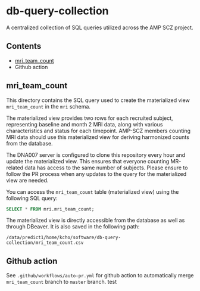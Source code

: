 # db-query-collection
A centralized collection of SQL queries utilized across the AMP SCZ project.

## Contents
- [mri_team_count](#mri_team_count)
- Github action

## mri_team_count

This directory contains the SQL query used to create the materialized view `mri_team_count` in the `mri` schema.

The materialized view provides two rows for each recruited subject, representing baseline and month 2 MRI data,
along with various characteristics and status for each timepoint. AMP-SCZ members counting MRI data should use
this materialized view for deriving harmonized counts from the database.

The DNA007 server is configured to clone this repository every hour and update the materialized view.
This ensures that everyone counting MR-related data has access to the same number of subjects.
Please ensure to follow the PR process when any updates to the query for the materialized view are needed.

You can access the `mri_team_count` table (materialized view) using the following SQL query:

```sql
SELECT * FROM mri.mri_team_count;
```

The materialized view is directly accessible from the database as well as through DBeaver. It is also saved in the following path:

```
/data/predict1/home/kcho/software/db-query-collection/mri_team_count.csv
```



## Github action
See `.github/workflows/auto-pr.yml` for github action to automatically merge `mri_team_count` branch to `master` branch. test
